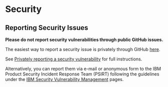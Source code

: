 # Security

## Reporting Security Issues

**Please do not report security vulnerabilities through public GitHub issues.**

The easiest way to report a security issue is privately through GitHub [here](https://github.com/IBM/sarama/security/advisories/new).

See [Privately reporting a security vulnerability](https://docs.github.com/en/code-security/security-advisories/guidance-on-reporting-and-writing/privately-reporting-a-security-vulnerability) for full instructions.

Alternatively, you can report them via e-mail or anonymous form to the IBM Product Security Incident Response Team (PSIRT) following the guidelines under the [IBM Security Vulnerability Management](https://www.ibm.com/support/pages/ibm-security-vulnerability-management) pages.
